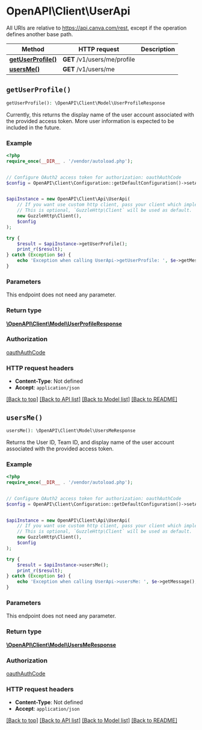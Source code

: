# OpenAPI\Client\UserApi

All URIs are relative to https://api.canva.com/rest, except if the operation defines another base path.

| Method | HTTP request | Description |
| ------------- | ------------- | ------------- |
| [**getUserProfile()**](UserApi.md#getUserProfile) | **GET** /v1/users/me/profile |  |
| [**usersMe()**](UserApi.md#usersMe) | **GET** /v1/users/me |  |


## `getUserProfile()`

```php
getUserProfile(): \OpenAPI\Client\Model\UserProfileResponse
```



Currently, this returns the display name of the user account associated with the provided access token. More user information is expected to be included in the future.

### Example

```php
<?php
require_once(__DIR__ . '/vendor/autoload.php');


// Configure OAuth2 access token for authorization: oauthAuthCode
$config = OpenAPI\Client\Configuration::getDefaultConfiguration()->setAccessToken('YOUR_ACCESS_TOKEN');


$apiInstance = new OpenAPI\Client\Api\UserApi(
    // If you want use custom http client, pass your client which implements `GuzzleHttp\ClientInterface`.
    // This is optional, `GuzzleHttp\Client` will be used as default.
    new GuzzleHttp\Client(),
    $config
);

try {
    $result = $apiInstance->getUserProfile();
    print_r($result);
} catch (Exception $e) {
    echo 'Exception when calling UserApi->getUserProfile: ', $e->getMessage(), PHP_EOL;
}
```

### Parameters

This endpoint does not need any parameter.

### Return type

[**\OpenAPI\Client\Model\UserProfileResponse**](../Model/UserProfileResponse.md)

### Authorization

[oauthAuthCode](../../README.md#oauthAuthCode)

### HTTP request headers

- **Content-Type**: Not defined
- **Accept**: `application/json`

[[Back to top]](#) [[Back to API list]](../../README.md#endpoints)
[[Back to Model list]](../../README.md#models)
[[Back to README]](../../README.md)

## `usersMe()`

```php
usersMe(): \OpenAPI\Client\Model\UsersMeResponse
```



Returns the User ID, Team ID, and display name of the user account associated with the provided access token.

### Example

```php
<?php
require_once(__DIR__ . '/vendor/autoload.php');


// Configure OAuth2 access token for authorization: oauthAuthCode
$config = OpenAPI\Client\Configuration::getDefaultConfiguration()->setAccessToken('YOUR_ACCESS_TOKEN');


$apiInstance = new OpenAPI\Client\Api\UserApi(
    // If you want use custom http client, pass your client which implements `GuzzleHttp\ClientInterface`.
    // This is optional, `GuzzleHttp\Client` will be used as default.
    new GuzzleHttp\Client(),
    $config
);

try {
    $result = $apiInstance->usersMe();
    print_r($result);
} catch (Exception $e) {
    echo 'Exception when calling UserApi->usersMe: ', $e->getMessage(), PHP_EOL;
}
```

### Parameters

This endpoint does not need any parameter.

### Return type

[**\OpenAPI\Client\Model\UsersMeResponse**](../Model/UsersMeResponse.md)

### Authorization

[oauthAuthCode](../../README.md#oauthAuthCode)

### HTTP request headers

- **Content-Type**: Not defined
- **Accept**: `application/json`

[[Back to top]](#) [[Back to API list]](../../README.md#endpoints)
[[Back to Model list]](../../README.md#models)
[[Back to README]](../../README.md)
